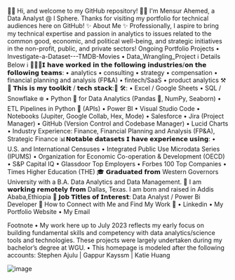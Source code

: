 👋🏾   Hi, and welcome to my GitHub repository! 👋🏾
I'm Mensur Ahemed, a Data Analyst @ I Sphere.
Thanks for visiting my portfolio for technical audiences here on GitHub!
✨ About Me ✨
Professionally, I aspire to bring my technical expertise and passion in analytics to issues related to the common good, economic, and political well-being, and strategic initiatives in the non-profit, public, and private sectors!
Ongoing Portfolio Projects
•	Investigate-a-Dataset---TMDB-Movies
•	Data_Wrangling_Project
ℹ️ Details Below ℹ️
👨🏾‍💼𝗜 𝗵𝗮𝘃𝗲 𝘄𝗼𝗿𝗸𝗲𝗱 𝗶𝗻 𝘁𝗵𝗲 𝗳𝗼𝗹𝗹𝗼𝘄𝗶𝗻𝗴 𝗶𝗻𝗱𝘂𝘀𝘁𝗿𝗶𝗲𝘀/𝗼𝗻 𝘁𝗵𝗲 𝗳𝗼𝗹𝗹𝗼𝘄𝗶𝗻𝗴 𝘁𝗲𝗮𝗺𝘀: • analytics • consulting • strategy • compensation • financial planning and analysis (FP&A) • fintech/SaaS • product analytics
⚒️ 🧰 𝗧𝗵𝗶𝘀 𝗶𝘀 𝗺𝘆 𝘁𝗼𝗼𝗹𝗸𝗶𝘁 / 𝘁𝗲𝗰𝗵 𝘀𝘁𝗮𝗰𝗸:🧰 🛠: • Excel / Google Sheets • SQL / Snowflake ❄️ • Python 🐍 for Data Analytics (Pandas 🐼, NumPy, Seaborn) • ETL Pipelines in Python 🐍 (APIs) • Power BI • Visual Studio Code • Notebooks (Jupiter, Google Collab, Hex, Mode) • Salesforce • Jira (Project Manager) • GitHub (Version Control and Codebase Manager) • Lucid Charts • Industry Experience: Finance, Financial Planning and Analysis (FP&A), Strategic Finance
📊𝗡𝗼𝘁𝗮𝗯𝗹𝗲 𝗱𝗮𝘁𝗮𝘀𝗲𝘁𝘀 𝗜 𝗵𝗮𝘃𝗲 𝗲𝘅𝗽𝗲𝗿𝗶𝗲𝗻𝗰𝗲 𝘂𝘀𝗶𝗻𝗴: • U.S. and International Censuses • Integrated Public Use Microdata Series (IPUMS) • Organization for Economic Co-operation & Development (OECD) • S&P Capital IQ • Glassdoor Top Employers • Forbes 100 Top Companies • Times Higher Education (THE)
🎓 𝗚𝗿𝗮𝗱𝘂𝗮𝘁𝗲𝗱 𝗳𝗿𝗼𝗺 Western Governors University with a B.A. Data Analytics and Data Management.
📌 I am 𝘄𝗼𝗿𝗸𝗶𝗻𝗴 𝗿𝗲𝗺𝗼𝘁𝗲𝗹𝘆 𝗳𝗿𝗼𝗺 Dallas, Texas. I am born and raised in Addis Ababa,Ethiopia
💫 𝗝𝗼𝗯 𝗧𝗶𝘁𝗹𝗲𝘀 𝗼𝗳 𝗜𝗻𝘁𝗲𝗿𝗲𝘀𝘁: Data Analyst / Power Bi Developer
📕 How to Connect with Me and Find My Work 📕
•	Linkedin
•	My Portfolio Website
•	My Email

Footnote
•	My work here up to July 2023 reflects my early focus on building fundamental skills and competency with data analytics/science tools and technologies. These projects were largely undertaken during my bachelor’s degree at WGU.
•	This homepage is modeled after the following accounts: Stephen Ajulu | Gappur Kayssm | Katie Huang

![image](https://github.com/Mensur304/Mensur-Ahemed/assets/73045614/07c64233-4a19-4525-b1b3-e53657ad6237)

